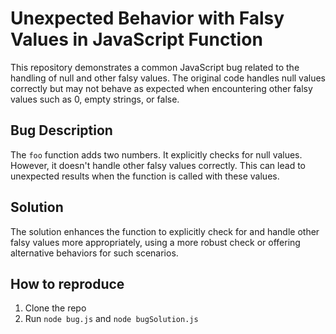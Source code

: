 # Unexpected Behavior with Falsy Values in JavaScript Function

This repository demonstrates a common JavaScript bug related to the handling of null and other falsy values. The original code handles null values correctly but may not behave as expected when encountering other falsy values such as 0, empty strings, or false.

## Bug Description

The `foo` function adds two numbers.  It explicitly checks for null values. However, it doesn't handle other falsy values correctly.  This can lead to unexpected results when the function is called with these values.

## Solution

The solution enhances the function to explicitly check for and handle other falsy values more appropriately, using a more robust check or offering alternative behaviors for such scenarios.

## How to reproduce

1. Clone the repo
2. Run `node bug.js` and `node bugSolution.js`